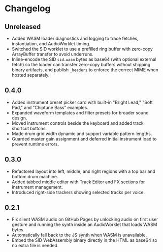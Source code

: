 # Changelog

## Unreleased
- Added WASM loader diagnostics and logging to trace fetches, instantiation, and AudioWorklet timing.
- Switched the SID worklet to use a prefilled ring buffer with zero-copy ArrayBuffer transfer to avoid underruns.
- Inline-encode the SID `sid.wasm` bytes as base64 (with optional external fetch) so the loader can transfer zero-copy buffers without shipping binary artifacts, and publish `_headers` to enforce the correct MIME when hosted separately.

## 0.4.0
- Added instrument preset picker card with built-in "Bright Lead," "Soft Pad," and "Chiptune Bass" examples.
- Expanded waveform templates and filter presets for broader sound design.
- Moved instrument controls beside the keyboard and added track shortcut buttons.
- Made drum grid width dynamic and support variable pattern lengths.
- Guarded master gain assignment and deferred initial instrument load to prevent runtime errors.

## 0.3.0
- Refactored layout into left, middle, and right regions with a top bar and bottom drum machine.
- Added tabbed middle editor with Track Editor and FX sections for instrument management.
- Introduced right-side trackers showing selected tracks per voice.

## 0.2.1
- Fix silent WASM audio on GitHub Pages by unlocking audio on first user gesture and running the synth inside an AudioWorklet that loads WASM bytes.
- Automatically fall back to the JS synth when WASM is unavailable.
- Embed the SID WebAssembly binary directly in the HTML as base64 so no extra file is needed.
